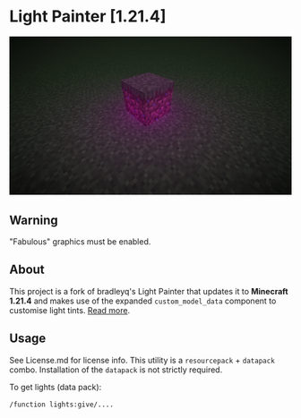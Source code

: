 # Light Painter [1.21.4]
<img src="/src/image.png" alt="Image"/>

## Warning
"Fabulous" graphics must be enabled.

## About
This project is a fork of bradleyq's Light Painter that updates it to **Minecraft 1.21.4** and makes use of the expanded `custom_model_data` component to customise light tints. [Read more](https://github.com/bradleyq/light_painter).

## Usage
See License.md for license info. This utility is a `resourcepack` + `datapack` combo. Installation of the `datapack` is not strictly required.

To get lights (data pack):
```mcfunction
/function lights:give/....
```
